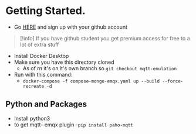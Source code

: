 # Getting Started.
- Go [HERE](https://www.docker.com/products/personal/) and sign up with your github account
>[!info]
> If you have github student you get premium access for free to a lot of extra stuff

- Install Docker Desktop
- Make sure you have this directory cloned
	- As of rn it's on it's own branch so `git checkout mqtt-emulation`
- Run with this command:
	- `docker-compose -f compose-mongo-emqx.yaml up --build --force-recreate -d`

## Python and Packages
- Install python3
- to get mqtt- emqx plugin
	-`pip install paho-mqtt`



	